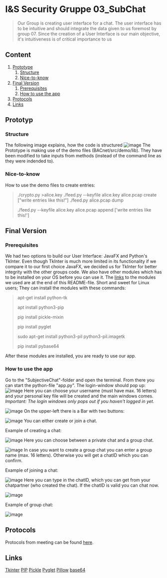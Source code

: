 # I&S Security Gruppe 03_SubChat

> Our Group is creating user interface for a chat. The user interface has to be intuitive and should integrate the data given to us foremost by group 07. Since the creation of a User Interface is our main objective, it's intuitiveness is of critical importance to us

## Content
1. [Prototype](#Prototype)
    1. [Structure](#Structure)
    2. [Nice-to-know](#NiceToKnow)
2. [Final Version](#Final)
    1. [Prerequisites](#Prerequisites)
    2. [How to use the app](#HowTo)
3. [Protocols](#Protocols)
4. [Links](#Links)

## Prototyp
### Structure
The following image explains, how the code is structured
![image](Grafiken/Datenbank.jpeg)
The Prototype is making use of the demo files (BACnet/src/demo/lib). They have been modified to take inputs from methods (instead of the command line as they were indended to).

### Nice-to-know
How to use the demo files to create entries:

> ./crypto.py >alice.key
> ./feed.py --keyfile alice.key alice.pcap create
> 	["write entries like this!"]
> ./feed.py alice.pcap dump
> 
> 
> ./feed.py --keyfile alice.key alice.pcap append
> 	['write entries like this!']

## Final Version
### Prerequisites 
We had two options to build our User Interface: JavaFX and Python's TkInter. Even though TkInter is much more limited in its functionality if we compare it to our first choice JavaFX, we decided us for TkInter for better integrity with the other groups code. 
We also have other modules which has to be installed on your OS before you can use it. The [links](#Links) to the modules we used are at the end of this README-file. 
Short and sweet for Linux users; They can install the modules with these commands: 
> apt-get install python-tk
>
> apt install python3-pip
>
> pip install pickle-mixin
>
> pip install pyglet
>
> sudo apt-get install python3-pil python3-pil.imagetk
>
> pip install pybase64

After these modules are installed, you are ready to use our app.

### How to use the app
Go to the "SubjectiveChat"-folder and open the terminal. From there you can start the python-file "app.py". The login-window should pop up:
![image](Grafiken/Screenshots/Login.PNG)
Here you can choose your username (must have max. 16 letters) and your personal key file will be created and the main windows comes. 
_Important: The login windows only pops out if you haven't logged in yet._

![image](Grafiken/Screenshots/Start.PNG)
On the upper-left there is a Bar with two buttons: 

![image](Grafiken/Screenshots/create-join-bar.PNG) You can either create or join a chat. 

Example of creating a chat: 

![image](Grafiken/Screenshots/create-bar.PNG) Here you can choose between a private chat and a group chat.

![image](Grafiken/Screenshots/create-group-bar.PNG) In case you want to create a group chat you can enter a group name (max. 16 letters). Otherwise you will get a chatID which you can confirm. 

Example of joining a chat:

![image](Grafiken/Screenshots/join-bar.PNG) 
Here you can type in the chatID, which you can get from your chatpartner (who created the chat). 
If the chatID is valid you can chat now.

![image](Grafiken/Screenshots/Chat-Alice-Bob.PNG)

Example of group chat:

![image](Grafiken/Screenshots/Group-Chat.PNG)

## Protocols

Protocols from meeting can be found [here](https://github.com/cn-uofbasel/BACnet/tree/master/groups/03-subChat/Protocols).

## Links

[Tkinter](https://docs.python.org/2/library/tkinter.html)
[PIP](https://pypi.org/project/pip/)
[Pickle](https://docs.python.org/3/library/pickle.html)
[Pyglet](https://pypi.org/project/pyglet/)
[Pillow](https://pypi.org/project/Pillow/)
[base64](https://docs.python.org/3/library/base64.html)

